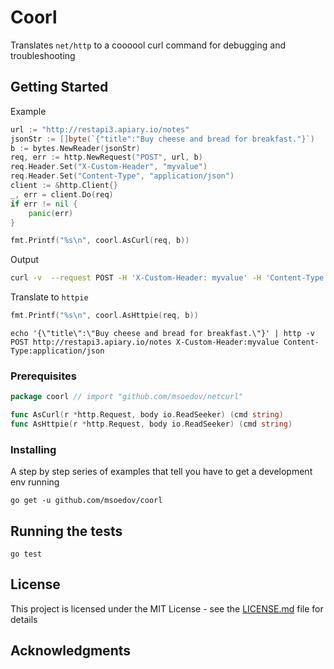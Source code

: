 # Coorl

Translates `net/http` to a coooool curl command for debugging and troubleshooting

## Getting Started

Example

```go
url := "http://restapi3.apiary.io/notes"
jsonStr := []byte(`{"title":"Buy cheese and bread for breakfast."}`)
b := bytes.NewReader(jsonStr)
req, err := http.NewRequest("POST", url, b)
req.Header.Set("X-Custom-Header", "myvalue")
req.Header.Set("Content-Type", "application/json")
client := &http.Client{}
_, err = client.Do(req)
if err != nil {
    panic(err)
}

fmt.Printf("%s\n", coorl.AsCurl(req, b))

```

Output
```bash
curl -v  --request POST -H 'X-Custom-Header: myvalue' -H 'Content-Type: application/json' --data '{\"title\":\"Buy cheese and bread for breakfast.\"}' http://restapi3.apiary.io/notes
```

Translate to `httpie`

```go
fmt.Printf("%s\n", coorl.AsHttpie(req, b))
```

```shell
echo '{\"title\":\"Buy cheese and bread for breakfast.\"}' | http -v POST http://restapi3.apiary.io/notes X-Custom-Header:myvalue Content-Type:application/json
```
### Prerequisites
```go
package coorl // import "github.com/msoedov/netcurl"

func AsCurl(r *http.Request, body io.ReadSeeker) (cmd string)
func AsHttpie(r *http.Request, body io.ReadSeeker) (cmd string)
```

### Installing

A step by step series of examples that tell you have to get a development env running

```shell
go get -u github.com/msoedov/coorl
```

## Running the tests

```
go test
```


## License

This project is licensed under the MIT License - see the [LICENSE.md](LICENSE.md) file for details

## Acknowledgments
